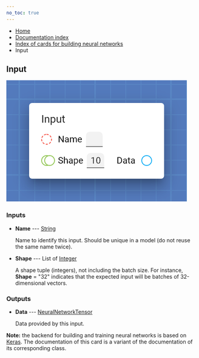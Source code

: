 ```yaml
---
no_toc: true
---
```


<ul class="breadcrumb">
    <li><a href="">Home</a></li>
    <li><a href="documentation">Documentation index</a></li>
    <li><a href="neural_network_cards/">Index of cards for building neural networks</a></li>
    <li>Input</li>
</ul>

## Input



!["Input" card](assets/img/neural_network_cards/input.png)


### Inputs


* **Name** --- [String](types/String)

  Name to identify this input. Should be unique in a model (do not reuse the same name twice).

* **Shape** --- List of [Integer](types/Integer)

  A shape tuple (integers), not including the batch size. For instance, **Shape** = "32" indicates that the expected input will be batches of 32-dimensional vectors.





### Outputs


* **Data** --- [NeuralNetworkTensor](types/NeuralNetworkTensor)

  Data provided by this input.






**Note:** the backend for building and training neural networks is based on [Keras](https://keras.io/). The documentation of this card is a variant of the documentation of its corresponding class.